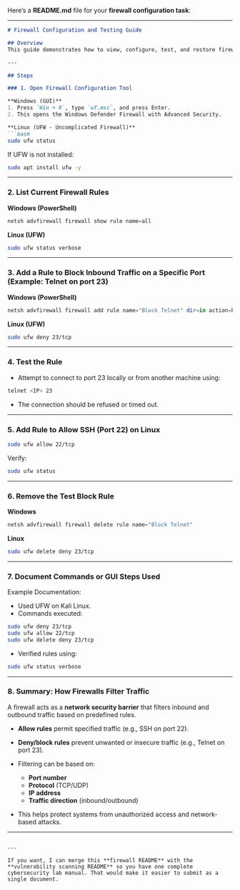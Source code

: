  Here’s a **README.md** file for your **firewall configuration task**:

---

````markdown
# Firewall Configuration and Testing Guide

## Overview
This guide demonstrates how to view, configure, test, and restore firewall rules using either **Windows Firewall** or **UFW** (on Linux). It includes blocking an insecure service (Telnet), allowing SSH, and understanding how firewall traffic filtering works.

---

## Steps

### 1. Open Firewall Configuration Tool

**Windows (GUI)**
1. Press `Win + R`, type `wf.msc`, and press Enter.
2. This opens the Windows Defender Firewall with Advanced Security.

**Linux (UFW - Uncomplicated Firewall)**
```bash
sudo ufw status
````

If UFW is not installed:

```bash
sudo apt install ufw -y
```

---

### 2. List Current Firewall Rules

**Windows (PowerShell)**

```powershell
netsh advfirewall firewall show rule name=all
```

**Linux (UFW)**

```bash
sudo ufw status verbose
```

---

### 3. Add a Rule to Block Inbound Traffic on a Specific Port (Example: Telnet on port 23)

**Windows (PowerShell)**

```powershell
netsh advfirewall firewall add rule name="Block Telnet" dir=in action=block protocol=TCP localport=23
```

**Linux (UFW)**

```bash
sudo ufw deny 23/tcp
```

---

### 4. Test the Rule

* Attempt to connect to port 23 locally or from another machine using:

```bash
telnet <IP> 23
```

* The connection should be refused or timed out.

---

### 5. Add Rule to Allow SSH (Port 22) on Linux

```bash
sudo ufw allow 22/tcp
```

Verify:

```bash
sudo ufw status
```

---

### 6. Remove the Test Block Rule

**Windows**

```powershell
netsh advfirewall firewall delete rule name="Block Telnet"
```

**Linux**

```bash
sudo ufw delete deny 23/tcp
```

---

### 7. Document Commands or GUI Steps Used

Example Documentation:

* Used UFW on Kali Linux.
* Commands executed:

```bash
sudo ufw deny 23/tcp
sudo ufw allow 22/tcp
sudo ufw delete deny 23/tcp
```

* Verified rules using:

```bash
sudo ufw status verbose
```

---

### 8. Summary: How Firewalls Filter Traffic

A firewall acts as a **network security barrier** that filters inbound and outbound traffic based on predefined rules.

* **Allow rules** permit specified traffic (e.g., SSH on port 22).
* **Deny/block rules** prevent unwanted or insecure traffic (e.g., Telnet on port 23).
* Filtering can be based on:

  * **Port number**
  * **Protocol** (TCP/UDP)
  * **IP address**
  * **Traffic direction** (inbound/outbound)
* This helps protect systems from unauthorized access and network-based attacks.

---

```

---

If you want, I can merge this **firewall README** with the **vulnerability scanning README** so you have one complete cybersecurity lab manual. That would make it easier to submit as a single document.
```
